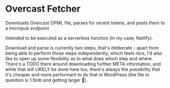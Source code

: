 # Overcast Fetcher

Downloads Overcast OPML file, parses for recent listens, and posts them to a micropub endpoint

Intended to be executed as a serverless function (in my case, Netlify).

Download and parse is currently two steps, that's deliberate - apart from being able to perform those steps independently, which feels nice, I'd also like to open up some flexibility as to what does which step and where. There's a TODO there around downloading further META information, and while that will LIKELY be done here too, there's always the possibility that it's cheaper and more performant to do that in WordPress (the file in question is 1.5mb and getting larger 😬).

